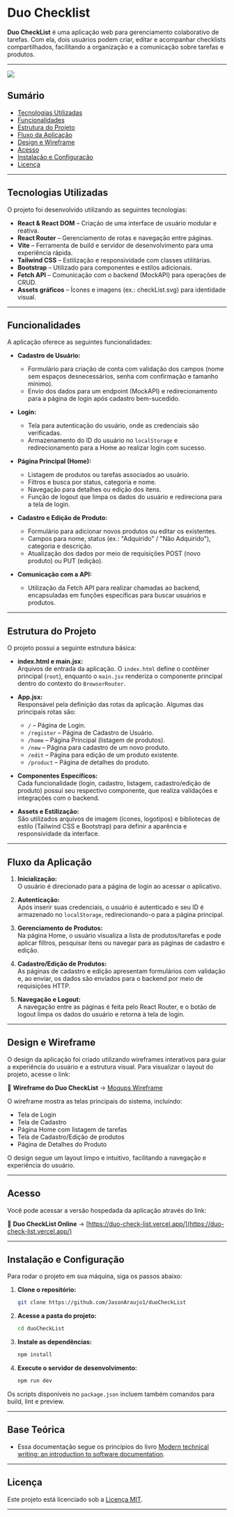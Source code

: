 # Duo Checklist


**Duo CheckList** é uma aplicação web para gerenciamento colaborativo de tarefas. Com ela, dois usuários podem criar, editar e acompanhar checklists compartilhados, facilitando a organização e a comunicação sobre tarefas e produtos.

---
<img src="./duoCheckList/src/assets/print.PNG"/>
 



## Sumário  

- [Tecnologias Utilizadas](#tecnologias-utilizadas)  
- [Funcionalidades](#funcionalidades)  
- [Estrutura do Projeto](#estrutura-do-projeto)  
- [Fluxo da Aplicação](#fluxo-da-aplicação)  
- [Design e Wireframe](#design-e-wireframe)  
- [Acesso](#acesso)  
- [Instalação e Configuração](#instalação-e-configuração)  
- [Licença](#licença)  

---

## Tecnologias Utilizadas  

O projeto foi desenvolvido utilizando as seguintes tecnologias:  

- **React & React DOM** – Criação de uma interface de usuário modular e reativa.  
- **React Router** – Gerenciamento de rotas e navegação entre páginas.  
- **Vite** – Ferramenta de build e servidor de desenvolvimento para uma experiência rápida.  
- **Tailwind CSS** – Estilização e responsividade com classes utilitárias.  
- **Bootstrap** – Utilizado para componentes e estilos adicionais.  
- **Fetch API** – Comunicação com o backend (MockAPI) para operações de CRUD.  
- **Assets gráficos** – Ícones e imagens (ex.: checkList.svg) para identidade visual.  

---

## Funcionalidades  

A aplicação oferece as seguintes funcionalidades:  

- **Cadastro de Usuário:**  
  - Formulário para criação de conta com validação dos campos (nome sem espaços desnecessários, senha com confirmação e tamanho mínimo).  
  - Envio dos dados para um endpoint (MockAPI) e redirecionamento para a página de login após cadastro bem-sucedido.  

- **Login:**  
  - Tela para autenticação do usuário, onde as credenciais são verificadas.  
  - Armazenamento do ID do usuário no `localStorage` e redirecionamento para a Home ao realizar login com sucesso.  

- **Página Principal (Home):**  
  - Listagem de produtos ou tarefas associados ao usuário.  
  - Filtros e busca por status, categoria e nome.  
  - Navegação para detalhes ou edição dos itens.  
  - Função de logout que limpa os dados do usuário e redireciona para a tela de login.  

- **Cadastro e Edição de Produto:**  
  - Formulário para adicionar novos produtos ou editar os existentes.  
  - Campos para nome, status (ex.: "Adquirido" / "Não Adquirido"), categoria e descrição.  
  - Atualização dos dados por meio de requisições POST (novo produto) ou PUT (edição).  

- **Comunicação com a API:**  
  - Utilização da Fetch API para realizar chamadas ao backend, encapsuladas em funções específicas para buscar usuários e produtos.  

---

## Estrutura do Projeto  

O projeto possui a seguinte estrutura básica:  

- **index.html e main.jsx:**  
  Arquivos de entrada da aplicação. O `index.html` define o contêiner principal (`root`), enquanto o `main.jsx` renderiza o componente principal dentro do contexto do `BrowserRouter`.  

- **App.jsx:**  
  Responsável pela definição das rotas da aplicação. Algumas das principais rotas são:  
  - `/` – Página de Login.  
  - `/register` – Página de Cadastro de Usuário.  
  - `/home` – Página Principal (listagem de produtos).  
  - `/new` – Página para cadastro de um novo produto.  
  - `/edit` – Página para edição de um produto existente.  
  - `/product` – Página de detalhes do produto.  

- **Componentes Específicos:**  
  Cada funcionalidade (login, cadastro, listagem, cadastro/edição de produto) possui seu respectivo componente, que realiza validações e integrações com o backend.  

- **Assets e Estilização:**  
  São utilizados arquivos de imagem (ícones, logotipos) e bibliotecas de estilo (Tailwind CSS e Bootstrap) para definir a aparência e responsividade da interface.  

---


## Fluxo da Aplicação  

1. **Inicialização:**  
   O usuário é direcionado para a página de login ao acessar o aplicativo.  

2. **Autenticação:**  
   Após inserir suas credenciais, o usuário é autenticado e seu ID é armazenado no `localStorage`, redirecionando-o para a página principal.  

3. **Gerenciamento de Produtos:**  
   Na página Home, o usuário visualiza a lista de produtos/tarefas e pode aplicar filtros, pesquisar itens ou navegar para as páginas de cadastro e edição.  

4. **Cadastro/Edição de Produtos:**  
   As páginas de cadastro e edição apresentam formulários com validação e, ao enviar, os dados são enviados para o backend por meio de requisições HTTP.  

5. **Navegação e Logout:**  
   A navegação entre as páginas é feita pelo React Router, e o botão de logout limpa os dados do usuário e retorna à tela de login.  

---

## Design e Wireframe  

O design da aplicação foi criado utilizando wireframes interativos para guiar a experiência do usuário e a estrutura visual. Para visualizar o layout do projeto, acesse o link:  

🔗 **Wireframe do Duo CheckList** → [Moqups Wireframe](https://app.moqups.com/0v1WYebsFY33kii807RmGZYuwhvWyEbs/view/page/a7bc758b4)  

O wireframe mostra as telas principais do sistema, incluindo:  

- Tela de Login  
- Tela de Cadastro  
- Página Home com listagem de tarefas  
- Tela de Cadastro/Edição de produtos  
- Página de Detalhes do Produto  

O design segue um layout limpo e intuitivo, facilitando a navegação e experiência do usuário.  

---

## Acesso  

Você pode acessar a versão hospedada da aplicação através do link:  

🔗 **Duo CheckList Online** → [https://duo-check-list.vercel.app/](https://duo-check-list.vercel.app/)  

---
## Instalação e Configuração  

Para rodar o projeto em sua máquina, siga os passos abaixo:  

1. **Clone o repositório:**  
   ```sh  
   git clone https://github.com/JasonAraujo1/duoCheckList  
   ```  

2. **Acesse a pasta do projeto:**  
   ```sh  
   cd duoCheckList  
   ```  

3. **Instale as dependências:**  
   ```sh  
   npm install  
   ```  

4. **Execute o servidor de desenvolvimento:**  
   ```sh  
   npm run dev  
   ```  

Os scripts disponíveis no `package.json` incluem também comandos para build, lint e preview.  

---
## Base Teórica  
- Essa documentação segue os princípios do livro [Modern technical writing: an introduction to software documentation](https://cdn.zlibrary.to/v1/files/3a191877-ec33-45c8-b0f8-f9d943dae86e/download?t=chCCFUwh5Xdbk41h6ZkNG6GEDGEYq90w).  
---

## Licença  

Este projeto está licenciado sob a [Licença MIT](LICENSE).  

---

